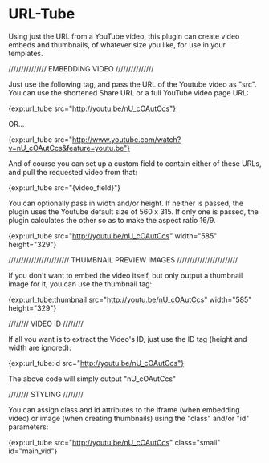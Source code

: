 URL-Tube
========

Using just the URL from a YouTube video, this plugin can create video embeds and thumbnails, of whatever size you like, for use in your templates.

///////////////
EMBEDDING VIDEO
///////////////

Just use the following tag, and pass the URL of the Youtube video as "src". You can use the shortened Share URL or a full YouTube video page URL:
		
{exp:url_tube src="http://youtu.be/nU_cOAutCcs"}
	
OR...		
		
{exp:url_tube src="http://www.youtube.com/watch?v=nU_cOAutCcs&feature=youtu.be"}
		
And of course you can set up a custom field to contain either of these URLs, and pull the requested video from that:
		
{exp:url_tube src="{video_field}"}
		
You can optionally pass in width and/or height. If neither is passed, the plugin uses the Youtube default size of 560 x 315. If only one is passed, the plugin calculates the other so as to make the aspect ratio 16/9.		
		
{exp:url_tube src="http://youtu.be/nU_cOAutCcs" width="585" height="329"}
		
////////////////////////
THUMBNAIL PREVIEW IMAGES
////////////////////////
		
If you don't want to embed the video itself, but only output a thumbnail image for it, you can use the thumbnail tag:
		
{exp:url_tube:thumbnail src="http://youtu.be/nU_cOAutCcs" width="585" height="329"}
		
////////
VIDEO ID
////////
		
If all you want is to extract the Video's ID, just use the ID tag (height and width are ignored):
		
{exp:url_tube:id src="http://youtu.be/nU_cOAutCcs"}

The above code will simply output "nU_cOAutCcs"

////////
STYLING
////////
		
You can assign class and id attributes to the iframe (when embedding video) or image (when creating thumbnails) using the "class" and/or "id" parameters:
		
{exp:url_tube src="http://youtu.be/nU_cOAutCcs" class="small" id="main_vid"}